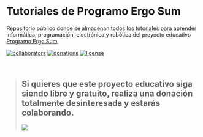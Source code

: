 # Tutoriales de Programo Ergo Sum

Repositorio público donde se almacenan todos los tutoriales para aprender informática, programación, electrónica y robótica del proyecto educativo [Programo Ergo Sum][PES-COM].


[![collaborators](https://badgen.net/badge/collaborators/♥/orange)][PES-COLABORA] [![donations](https://badgen.net/badge/donations/paypal%20me/orange)][PAYPAL-ME] [![license](https://badgen.net/badge/license/ccbysa%204.0/orange)][CC-BY-SA]



<br />


> ## Si quieres que este proyecto educativo siga siendo libre y gratuito, realiza una donación totalmente desinteresada y estarás colaborando. 
> [![](https://www.paypalobjects.com/es_ES/ES/i/btn/btn_donateCC_LG.gif)][PAYPAL-BTN]


[CC-BY-SA]: https://creativecommons.org/licenses/by-sa/4.0/deed.es_ES
[PES-COM]: https://www.programoergosum.com
[PES-COLABORA]: https://www.programoergosum.es/colabora
[PAYPAL-BTN]: https://www.paypal.com/cgi-bin/webscr?cmd=_s-xclick&hosted_button_id=7N56RY2QKJJDS&source=url
[PAYPAL-ME]: https://www.paypal.me/programoergosum